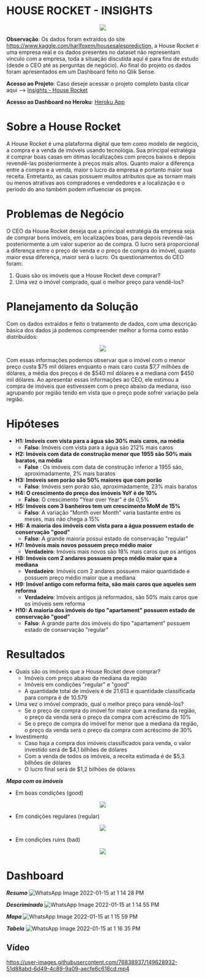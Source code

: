 # HOUSE ROCKET - INSIGHTS

<p align="center"> 
<img src="https://user-images.githubusercontent.com/76838937/147371237-fffd5dc5-3366-4522-bbbc-093f0b83b576.jpg">
</p>

**Observação**: Os dados foram extraídos do site https://www.kaggle.com/harlfoxem/housesalesprediction, a House Rocket é uma empresa real e os dados presentes no dataset não representam vínculo com a empresa, toda a situação discutida aqui é para fins de estudo (desde o CEO até as perguntas de negócio). Ao final do projeto os dados foram apresentados em um Dashboard feito no Qlik Sense.

**Acesso ao Projeto**: Caso deseje acessar o projeto completo basta clicar aqui --> [Insights - House Rocket](https://github.com/Mat004/Insights-House-Rocket/blob/main/Insights%20-%20House%20Rocket.ipynb)

**Acesso ao Dashboard no Heroku**: [Heroku App](https://app-house-rocket-insight.herokuapp.com/)


# Sobre a House Rocket

A House Rocket é uma plataforma digital que tem como modelo de negócio, a compra e a venda de imóveis usando tecnologia. Sua principal estratégia é comprar boas casas em ótimas localizações com preços baixos e depois revendê-las posteriormente à preços mais altos. Quanto maior a diferença entre a compra e a venda, maior o lucro da empresa e portanto maior sua receita.
Entretanto, as casas possuem muitos atributos que as tornam mais ou menos atrativas aos compradores e vendedores e a localização e o período do ano também podem influenciar os preços.


# Problemas de Negócio

O CEO da House Rocket deseja que a principal estratégia da empresa seja de comprar bons imóveis, em localizações boas, para depois revendê-las posteriormente a um valor superior ao de compra. O lucro será proporcional a diferença entre o preço de venda e o preço de compra do imóvel, quanto maior essa diferença, maior será o lucro. Os questionamentos do CEO foram:

1. Quais são os imóveis que a House Rocket deve comprar?
2. Uma vez o imóvel comprado, qual o melhor preço para vendê-los?


# Planejamento da Solução

Com os dados extraídos e feito o tratamento de dados, com uma descrição básica dos dados já podemos compreender melhor a forma como estão distribuídos:

<p align="center"> 
<img src="https://user-images.githubusercontent.com/76838937/147372098-fda0b167-95e6-443a-81a9-6298f3f57df3.png">
</p>

Com essas informações podemos observar que o imóvel com o menor preço custa $75 mil dólares enquanto o mais caro custa $7,7 milhões de dólares, a média dos preços é de $540 mil dólares e a mediana com $450 mil dólares. Ao apresentar essas informações ao CEO, ele estimou a compra de imóveis que estivessem com o preço abaixo da mediana, isso agrupando por região tendo em vista que o preço pode sofrer variação pela região.


# Hipóteses 

- **H1: Imóveis com vista para a água são 30% mais caros, na média**
    - **Falso**: Imóveis com vista para a água são 212% mais caros    
- **H2: Imóveis com data de construção menor que 1955 são 50% mais baratos, na média**
    - **False** : Os imóveis com data de construção inferior a 1955 são, aproximadamente, 2% mais baratos
- **H3: Imóveis sem porão são 50% maiores que com porão**
    - **Falso**: Imóveis sem porão são, aproximadamente, 23% mais baratos
- **H4: O crescimento do preço dos imóveis YoY é de 10%**
    - **Falso**: O crescimento "Year over Year" é de 0,5%
- **H5: Imóveis com 3 banheiros tem um crescimento MoM de 15%**
    - **Falso**: A variação "Month over Month" varia bastante entre os meses, mas não chega a 15%
- **H6: A maioria dos imóveis com vista para a água possuem estado de conservação "good"**
    - **Falso**: A grande maioria possui estado de conservação "regular"
- **H7: Imóveis mais novos possuem preço médio maior**
    - **Verdadeiro**: Imóveis mais novos são 18% mais caros que os antigos
- **H8: Imóveis com 2 andares possuem preço médio maior que a mediana**
    - **Verdadeiro**: Imóveis com 2 andares possuem maior quantidade e possuem preço médio maior que a mediana
- **H9: Imóvel antigo com reforma feita, são mais caros que aqueles sem reforma**
    - **Verdadeiro**: Imóveis antigos já reformados, são 50% mais caros que os imóveis sem reforma
- **H10: A maioria dos imóveis do tipo "apartament" possuem estado de conservação "good"**
    - **Falso**: A grande parte dos imóveis do tipo "apartament" possuem estado de conservação "regular"
 
 
 # Resultados
 
- Quais são os imóveis que a House Rocket deve comprar?
    - Imóveis com preço abaixo da mediana da região 
    - Imóveis em condições "regular" e "good"
    - A quantidade total de imóveis é de 21.613 e quantidade classificada para compra é de 10.579
- Uma vez o imóvel comprado, qual o melhor preço para vendê-los?
    - Se o preço de compra do imóvel for maior que a mediana da região, o preço da venda será o preço da compra com acréscimo de 10%
    - Se o preço de compra do imóvel for menor que a mediana da região, o preço da venda será o preço da compra com acréscimo de 30%
- Investimento
    - Caso haja a compra dos imóveis classificados para venda, o valor investido será de $4,1 bilhões de dólares
    - Com a venda de todos os imóveis, a receita estimada é de $5,3 bilhões de dólares
    - O lucro final será de $1,2 bilhões de dólares

**_Mapa com os imóveis_**
- Em boas condições (good)

<p align="center"> 
<img src="https://user-images.githubusercontent.com/76838937/147372816-0092089b-871f-4e52-80dc-2612f3d70883.png">
</p>

- Em condições regulares (regular)

<p align="center"> 
<img src="https://user-images.githubusercontent.com/76838937/147372819-16315474-51d8-468f-aac1-5fabbdab6515.png">
</p>

- Em condições ruins (bad)

<p align="center"> 
<img src="https://user-images.githubusercontent.com/76838937/147372824-60c710cd-f460-480c-a011-728b62c9fd94.png">
</p>



# Dashboard 

**_Resumo_**
![WhatsApp Image 2022-01-15 at 1 14 28 PM](https://user-images.githubusercontent.com/76838937/149629192-155c505d-c59a-46f5-9fc6-3ebda523e259.jpeg)


**_Descriminado_**
![WhatsApp Image 2022-01-15 at 1 14 55 PM](https://user-images.githubusercontent.com/76838937/149629258-d3a6eab2-8d5c-41bf-8ff6-e1ab6a716b2f.jpeg)


**_Mapa_**
![WhatsApp Image 2022-01-15 at 1 15 59 PM](https://user-images.githubusercontent.com/76838937/149629285-a3216e12-7fa3-4f7d-889a-5c631497d1d7.jpeg)


**_Tabela_**
![WhatsApp Image 2022-01-15 at 1 16 35 PM](https://user-images.githubusercontent.com/76838937/149629316-66a1e3be-7964-460b-ac88-942bed36dce3.jpeg)


## Vídeo
https://user-images.githubusercontent.com/76838937/149628932-51d88abd-6d49-4c89-9a09-aecfe6c618cd.mp4
